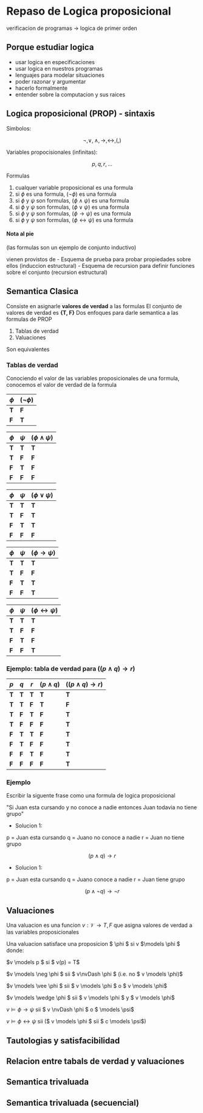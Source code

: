 # Repaso de Logica proposicional

verificacion de programas -> logica de primer orden

## Porque estudiar logica

- usar logica en especificaciones
- usar logica en nuestros programas
- lenguajes para modelar situaciones
- poder razonar y argumentar
- hacerlo formalmente
- entender sobre la computacion y sus raices

## Logica proposicional (PROP) - sintaxis

Simbolos:

$$ \neg, \vee, \wedge, \rightarrow, \leftrightarrow , (, )$$

Variables propocisionales (infinitas):

$$ p, q, r, ... $$

Formulas

1. cualquer variable proposicional es una formula
2. si $\phi$ es una formula, $(\neg \phi)$ es una formula
3. si $\phi$ y $\psi$ son formulas, $(\phi \wedge \psi)$ es una formula
4. si $\phi$ y $\psi$ son formulas, $(\phi \vee \psi)$ es una formula
5. si $\phi$ y $\psi$ son formulas, $(\phi \rightarrow \psi)$ es una formula
6. si $\phi$ y $\psi$ son formulas, $(\phi \leftrightarrow \psi)$ es una formula

#### Nota al pie

(las formulas son un ejemplo de conjunto inductivo)

vienen provistos de - Esquema de prueba para probar propiedades sobre ellos (induccion estructural) - Esquema de recursion para definir funciones sobre el conjunto (recursion estructural)

## Semantica Clasica

Consiste en asignarle **valores de verdad** a las formulas
El conjunto de valores de verdad es **{T, F}**
Dos enfoques para darle semantica a las formulas de PROP

1. Tablas de verdad
2. Valuaciones

Son equivalentes

### Tablas de verdad

Conociendo el valor de las variables proposicionales de una formula, conocemos el valor de verdad de la formula

| $\phi$ | $(\neg\phi)$ |
| ------ | ------------ |
| **T**  | **F**        |
| **F**  | **T**        |

| $\phi$ | $\psi$ | $(\phi \wedge \psi)$ |
| ------ | ------ | -------------------- |
| **T**  | **T**  | **T**                |
| **T**  | **F**  | **F**                |
| **F**  | **T**  | **F**                |
| **F**  | **F**  | **F**                |

| $\phi$ | $\psi$ | $(\phi \vee \psi)$ |
| ------ | ------ | ------------------ |
| **T**  | **T**  | **T**              |
| **T**  | **F**  | **T**              |
| **F**  | **T**  | **T**              |
| **F**  | **F**  | **F**              |

| $\phi$ | $\psi$ | $(\phi \rightarrow \psi)$ |
| ------ | ------ | ------------------------- |
| **T**  | **T**  | **T**                     |
| **T**  | **F**  | **F**                     |
| **F**  | **T**  | **T**                     |
| **F**  | **F**  | **T**                     |

| $\phi$ | $\psi$ | $(\phi \leftrightarrow \psi)$ |
| ------ | ------ | ----------------------------- |
| **T**  | **T**  | **T**                         |
| **T**  | **F**  | **F**                         |
| **F**  | **T**  | **F**                         |
| **F**  | **F**  | **T**                         |

### Ejemplo: tabla de verdad para $((p \wedge q)\rightarrow r)$

| $p$   | $q$   | $r$   | $(p \wedge q)$ | $((p \wedge q) \rightarrow r)$ |
| ----- | ----- | ----- | -------------- | ------------------------------ |
| **T** | **T** | **T** | **T**          | **T**                          |
| **T** | **T** | **F** | **T**          | **F**                          |
| **T** | **F** | **T** | **F**          | **T**                          |
| **T** | **F** | **F** | **F**          | **T**                          |
| **F** | **T** | **T** | **F**          | **T**                          |
| **F** | **T** | **F** | **F**          | **T**                          |
| **F** | **F** | **T** | **F**          | **T**                          |
| **F** | **F** | **F** | **F**          | **T**                          |

### Ejemplo

Escribir la siguente frase como una formula de logica proposicional

"Si Juan esta cursando y no conoce a nadie entonces Juan todavia no tiene grupo"

- Solucion 1:

p = Juan esta cursando
q = Juano no conoce a nadie
r = Juan no tiene grupo

$$ (p \wedge q) \rightarrow r $$

- Solucion 1:

p = Juan esta cursando
q = Juano conoce a nadie
r = Juan tiene grupo

$$ (p \wedge \neg q) \rightarrow \neg r $$

## Valuaciones

Una valuacion es una funcion $v: \mathcal{V}\rightarrow {T, F}$ que asigna valores de verdad a las variables proposicionales

Una valuacion satisface una proposicion $ \phi $ si v $\models \phi $ donde:

$v \models p $ si $ v(p) = T$

$v \models \neg \phi $ sii $ v\nvDash \phi $ (i.e. no $ v \models \phi)$

$v \models \vee \phi $ sii $ v \models \phi $ o $ v \models \phi$

$v \models \wedge \phi $ sii $ v \models \phi $ y $ v \models \phi$

$v \models \phi \rightarrow \psi$ sii $ v \nvDash \phi $ o $ \models \psi$

$v \models \phi \leftrightarrow \psi$ sii ($ v \models \phi $ sii $ c \models \psi$)

## Tautologias y satisfacibilidad

## Relacion entre tabals de verdad y valuaciones

## Semantica trivaluada

## Semantica trivaluada (secuencial)

